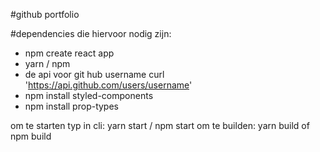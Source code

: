 #github portfolio

#dependencies die hiervoor nodig zijn:

* npm create react app
* yarn / npm
* de api voor git hub username curl 'https://api.github.com/users/username'
* npm install styled-components
* npm install prop-types



om te starten typ in cli: yarn start / npm start
om te builden: yarn build of npm build
